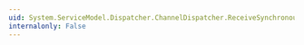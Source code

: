 ```yaml
---
uid: System.ServiceModel.Dispatcher.ChannelDispatcher.ReceiveSynchronously
internalonly: False
---
```

